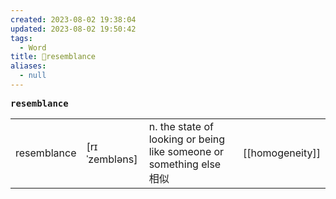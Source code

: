 ```yaml
---
created: 2023-08-02 19:38:04
updated: 2023-08-02 19:50:42
tags:
  - Word
title: 📖resemblance
aliases:
  - null
---
```


<pre><strong>resemblance</strong></pre>
|   |   |   |   |
|---|---|---|---|
|resemblance|[rɪˈzembləns]|n. the state of looking or being like someone or something else 相似|[[homogeneity]]|